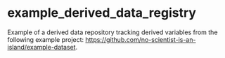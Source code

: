 # example_derived_data_registry
Example of a derived data repository tracking derived variables from the following example project: https://github.com/no-scientist-is-an-island/example-dataset. 
